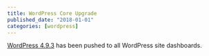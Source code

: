 ```yaml
---
title: WordPress Core Upgrade
published_date: "2018-01-01"
categories: [wordpress]
---
```

[WordPress 4.9.3](https://codex.wordpress.org/Version_4.9.3) has been pushed to all WordPress site dashboards.
